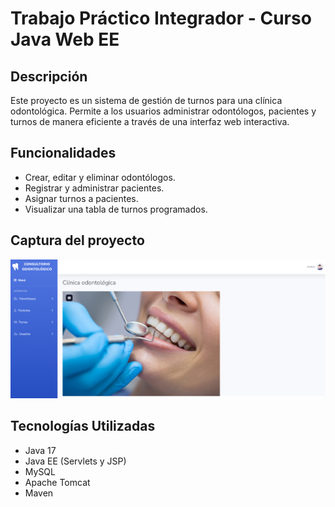 # Trabajo Práctico Integrador - Curso Java Web EE

## Descripción
Este proyecto es un sistema de gestión de turnos para una clínica odontológica. Permite a los usuarios administrar odontólogos, pacientes y turnos de manera eficiente a través de una interfaz web interactiva.

## Funcionalidades
- Crear, editar y eliminar odontólogos.
- Registrar y administrar pacientes.
- Asignar turnos a pacientes.
- Visualizar una tabla de turnos programados.

## Captura del proyecto

![Captura del Proyecto](src/main/java/assets/Captura%20de%20pantalla%202025-01-20%20195244.png)

## Tecnologías Utilizadas
- Java 17
- Java EE (Servlets y JSP)
- MySQL
- Apache Tomcat
- Maven

